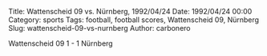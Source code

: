 Title: Wattenscheid 09 vs. Nürnberg, 1992/04/24
Date: 1992/04/24 00:00
Category: sports
Tags: football, football scores, Wattenscheid 09, Nürnberg
Slug: wattenscheid-09-vs-nurnberg
Author: carbonero


Wattenscheid 09 1 - 1 Nürnberg
